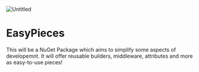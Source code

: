 ![Untitled](https://github.com/robertmaziar/EasyPieces/assets/24214614/e51f235d-2f1f-4d2d-bf4b-01d40d1b5903)
# EasyPieces
This will be a NuGet Package which aims to simplify some aspects of developemnt. It will offer reusable builders, middleware, attributes and more as easy-to-use pieces!
